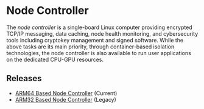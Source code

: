 # Node Controller

The *node controller* is a single-board Linux computer providing encrypted TCP/IP messaging, data caching, node health monitoring, and cybersecurity tools including cryptokey management and signed software. While the above tasks are its main priority, through container-based isolation technologies, the node controller is also available to run user applications on the dedicated CPU-GPU resources.

## Releases

* [ARM64 Based Node Controller](https://github.com/waggle-sensor/nodecontroller-arm64) (Current)
* [ARM32 Based Node Controller](https://github.com/waggle-sensor/nodecontroller-arm32) (Legacy)
